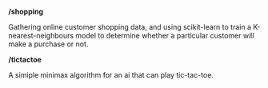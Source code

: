 **/shopping**

Gathering online customer shopping data, and using scikit-learn to train a K-nearest-neighbours model to determine whether a particular customer will make a purchase or not.

**/tictactoe**

A simiple minimax algorithm for an ai that can play tic-tac-toe.
